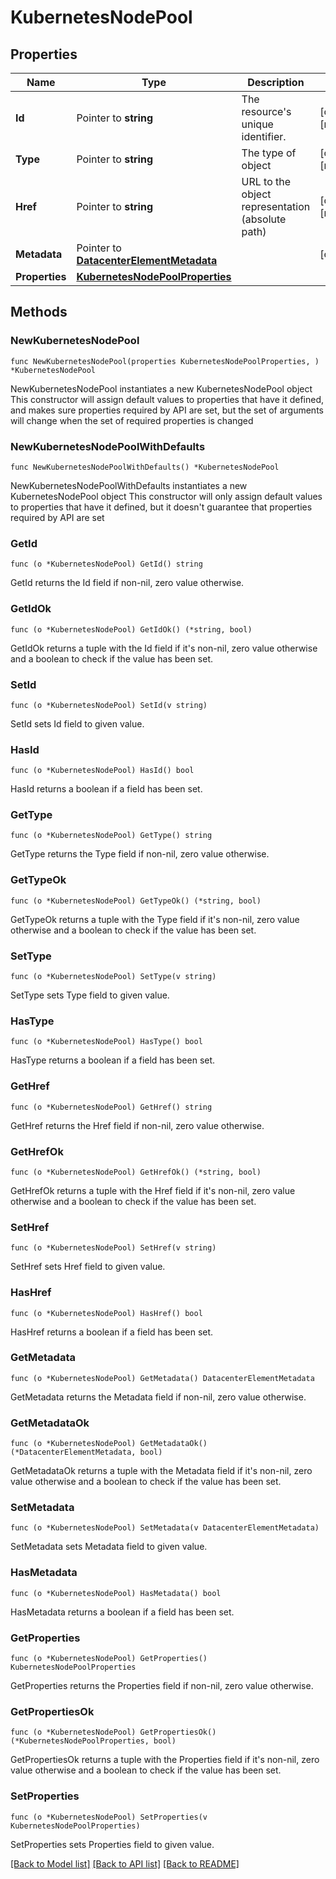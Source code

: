 # KubernetesNodePool

## Properties

Name | Type | Description | Notes
------------ | ------------- | ------------- | -------------
**Id** | Pointer to **string** | The resource&#39;s unique identifier. | [optional] [readonly] 
**Type** | Pointer to **string** | The type of object | [optional] [readonly] 
**Href** | Pointer to **string** | URL to the object representation (absolute path) | [optional] [readonly] 
**Metadata** | Pointer to [**DatacenterElementMetadata**](DatacenterElementMetadata.md) |  | [optional] 
**Properties** | [**KubernetesNodePoolProperties**](KubernetesNodePoolProperties.md) |  | 

## Methods

### NewKubernetesNodePool

`func NewKubernetesNodePool(properties KubernetesNodePoolProperties, ) *KubernetesNodePool`

NewKubernetesNodePool instantiates a new KubernetesNodePool object
This constructor will assign default values to properties that have it defined,
and makes sure properties required by API are set, but the set of arguments
will change when the set of required properties is changed

### NewKubernetesNodePoolWithDefaults

`func NewKubernetesNodePoolWithDefaults() *KubernetesNodePool`

NewKubernetesNodePoolWithDefaults instantiates a new KubernetesNodePool object
This constructor will only assign default values to properties that have it defined,
but it doesn't guarantee that properties required by API are set

### GetId

`func (o *KubernetesNodePool) GetId() string`

GetId returns the Id field if non-nil, zero value otherwise.

### GetIdOk

`func (o *KubernetesNodePool) GetIdOk() (*string, bool)`

GetIdOk returns a tuple with the Id field if it's non-nil, zero value otherwise
and a boolean to check if the value has been set.

### SetId

`func (o *KubernetesNodePool) SetId(v string)`

SetId sets Id field to given value.

### HasId

`func (o *KubernetesNodePool) HasId() bool`

HasId returns a boolean if a field has been set.

### GetType

`func (o *KubernetesNodePool) GetType() string`

GetType returns the Type field if non-nil, zero value otherwise.

### GetTypeOk

`func (o *KubernetesNodePool) GetTypeOk() (*string, bool)`

GetTypeOk returns a tuple with the Type field if it's non-nil, zero value otherwise
and a boolean to check if the value has been set.

### SetType

`func (o *KubernetesNodePool) SetType(v string)`

SetType sets Type field to given value.

### HasType

`func (o *KubernetesNodePool) HasType() bool`

HasType returns a boolean if a field has been set.

### GetHref

`func (o *KubernetesNodePool) GetHref() string`

GetHref returns the Href field if non-nil, zero value otherwise.

### GetHrefOk

`func (o *KubernetesNodePool) GetHrefOk() (*string, bool)`

GetHrefOk returns a tuple with the Href field if it's non-nil, zero value otherwise
and a boolean to check if the value has been set.

### SetHref

`func (o *KubernetesNodePool) SetHref(v string)`

SetHref sets Href field to given value.

### HasHref

`func (o *KubernetesNodePool) HasHref() bool`

HasHref returns a boolean if a field has been set.

### GetMetadata

`func (o *KubernetesNodePool) GetMetadata() DatacenterElementMetadata`

GetMetadata returns the Metadata field if non-nil, zero value otherwise.

### GetMetadataOk

`func (o *KubernetesNodePool) GetMetadataOk() (*DatacenterElementMetadata, bool)`

GetMetadataOk returns a tuple with the Metadata field if it's non-nil, zero value otherwise
and a boolean to check if the value has been set.

### SetMetadata

`func (o *KubernetesNodePool) SetMetadata(v DatacenterElementMetadata)`

SetMetadata sets Metadata field to given value.

### HasMetadata

`func (o *KubernetesNodePool) HasMetadata() bool`

HasMetadata returns a boolean if a field has been set.

### GetProperties

`func (o *KubernetesNodePool) GetProperties() KubernetesNodePoolProperties`

GetProperties returns the Properties field if non-nil, zero value otherwise.

### GetPropertiesOk

`func (o *KubernetesNodePool) GetPropertiesOk() (*KubernetesNodePoolProperties, bool)`

GetPropertiesOk returns a tuple with the Properties field if it's non-nil, zero value otherwise
and a boolean to check if the value has been set.

### SetProperties

`func (o *KubernetesNodePool) SetProperties(v KubernetesNodePoolProperties)`

SetProperties sets Properties field to given value.



[[Back to Model list]](../README.md#documentation-for-models) [[Back to API list]](../README.md#documentation-for-api-endpoints) [[Back to README]](../README.md)


